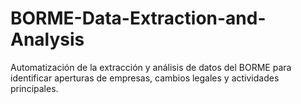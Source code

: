 # BORME-Data-Extraction-and-Analysis
Automatización de la extracción y análisis de datos del BORME para identificar aperturas de empresas, cambios legales y actividades principales.
